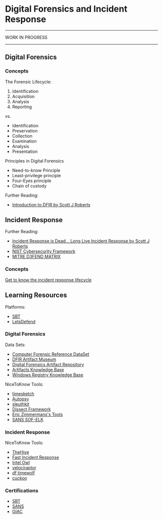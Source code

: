 # Digital Forensics and Incident Response

---

WORK IN PROGRESS

---

## Digital Forensics

### Concepts

The Forensic Lifecycle:

1. Identification
2. Acquisition
3. Analysis
4. Reporting

vs.

- Identification
- Preservation
- Collection
- Examination
- Analysis
- Presentation

Principles in Digital Forensics

- Need-to-know Principle
- Least-privilege principle
- Four-Eyes principle
- Chain of custody

Further Reading:  
- [Introduction to DFIR by Scott J Roberts](https://sroberts.medium.com/introduction-to-dfir-d35d5de4c180)

## Incident Response

Further Reading:  
- [Incident Response is Dead… Long Live Incident Response by Scott J Roberts](https://sroberts.medium.com/incident-response-is-dead-long-live-incident-response-5ba1de664b95)
- [NIST Cybersecurity Framework](https://www.nist.gov/cyberframework)
- [MITRE D3FEND MATRIX](https://d3fend.mitre.org/)

### Concepts

[Get to know the incident response lifecycle ](https://www.atlassian.com/incident-management/incident-response/lifecycle)

## Learning Resources

Platforms:  
- [SBT](https://blueteamlabs.online/)
- [LetsDefend](https://letsdefend.io/)

### Digital Forensics

Data Sets:  
- [Computer Forensic Reference DataSet](https://cfreds.nist.gov/)
- [DFIR Artifact Museum](https://github.com/AndrewRathbun/DFIRArtifactMuseum)
- [Digital Forensics Artifact Repository ](https://github.com/ForensicArtifacts/artifacts)
- [Artifacts Knowledge Base](https://artifacts-kb.readthedocs.io/en/latest/index.html)
- [Windows Registry Knowledge Base](https://github.com/libyal/winreg-kb)

NiceToKnow Tools:  
- [timesketch](https://timesketch.org/)
- [Autopsy](https://www.autopsy.com/)
- [sleuthkit](https://github.com/sleuthkit/sleuthkit)
- [Dissect Framework](https://github.com/fox-it/dissect)
- [Eric Zimmermans's Tools](https://ericzimmerman.github.io/#!index.md)
- [SANS SOF-ELK](https://www.sans.org/tools/sof-elk/)

### Incident Response

NiceToKnow Tools:
- [TheHive](https://github.com/TheHive-Project/TheHive)
- [Fast Incident Response](https://github.com/certsocietegenerale/FIR/)
- [Intel Owl](https://github.com/intelowlproject/IntelOwl)
- [velociraptor](https://github.com/Velocidex/velociraptor)
- [df timewolf](https://github.com/log2timeline/dftimewolf)
- [cuckoo](https://github.com/cuckoosandbox/cuckoo)

### Certifications

- [SBT](https://securityblue.team/)
- [SANS](https://www.sans.org/cyber-security-courses/?focus-area=digital-forensics)
- [GIAC](https://www.giac.org/focus-areas/digital-forensics-incident-response/)